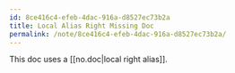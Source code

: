 ```yaml
---
id: 8ce416c4-efeb-4dac-916a-d8527ec73b2a
title: Local Alias Right Missing Doc
permalink: /note/8ce416c4-efeb-4dac-916a-d8527ec73b2a/
---
```

This doc uses a [[no.doc|local right alias]].
